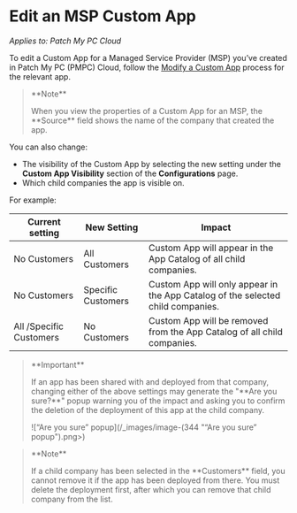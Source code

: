 # Edit an MSP Custom App

_Applies to: Patch My PC Cloud_

To edit a Custom App for a Managed Service Provider (MSP) you’ve created in Patch My PC (PMPC) Cloud, follow the [Modify a Custom App](../../custom-apps/modify-a-custom-app.md) process for the relevant app.

<blockquote class="wp-block-quote">
<p>**Note**</p>
<p>When you view the properties of a Custom App for an MSP, the **Source** field shows the name of the company that created the app.</p>
</blockquote>

You can also change:

* The visibility of the Custom App by selecting the new setting under the **Custom App Visibility** section of the **Configurations** page.
* Which child companies the app is visible on.

For example:

| Current setting         | New Setting        | Impact                                                                          |
| ----------------------- | ------------------ | ------------------------------------------------------------------------------- |
| No Customers            | All Customers      | Custom App will appear in the App Catalog of all child companies.               |
| No Customers            | Specific Customers | Custom App will only appear in the App Catalog of the selected child companies. |
| All /Specific Customers | No Customers       | Custom App will be removed from the App Catalog of all child companies.         |

<blockquote class="wp-block-quote">
<p>**Important**</p>
<p>If an app has been shared with and deployed from that company, changing either of the above settings may generate the "**Are you sure?**" popup warning you of the impact and asking you to confirm the deletion of the deployment of this app at the child company.</p>
<p>![“Are you sure” popup](/_images/image-(344 "“Are you sure” popup").png>)</p>
</blockquote>

<blockquote class="wp-block-quote">
<p>**Note**</p>
<p>If a child company has been selected in the **Customers** field, you cannot remove it if the app has been deployed from there. You must delete the deployment first, after which you can remove that child company from the list.</p>
</blockquote>